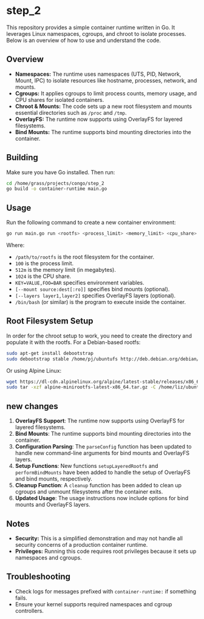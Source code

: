 # step_2

This repository provides a simple container runtime written in Go. It leverages Linux namespaces, cgroups, and chroot to isolate processes. Below is an overview of how to use and understand the code.

## Overview

- **Namespaces:** The runtime uses namespaces (UTS, PID, Network, Mount, IPC) to isolate resources like hostname, processes, network, and mounts.
- **Cgroups:** It applies cgroups to limit process counts, memory usage, and CPU shares for isolated containers.
- **Chroot & Mounts:** The code sets up a new root filesystem and mounts essential directories such as `/proc` and `/tmp`.
- **OverlayFS:** The runtime now supports using OverlayFS for layered filesystems.
- **Bind Mounts:** The runtime supports bind mounting directories into the container.

## Building

Make sure you have Go installed. Then run:

```bash
cd /home/grass/projects/congo/step_2
go build -o container-runtime main.go
```

## Usage

Run the following command to create a new container environment:

```bash
go run main.go run <rootfs> <process_limit> <memory_limit> <cpu_share> <env_vars> [--mount source:dest[:ro]] [--layers layer1,layer2] -- <cmd> <args>
```
Where:
- `/path/to/rootfs` is the root filesystem for the container.
- `100` is the process limit.
- `512m` is the memory limit (in megabytes).
- `1024` is the CPU share.
- `KEY=VALUE,FOO=BAR` specifies environment variables.
- `[--mount source:dest[:ro]]` specifies bind mounts (optional).
- `[--layers layer1,layer2]` specifies OverlayFS layers (optional).
- `/bin/bash` (or similar) is the program to execute inside the container.

## Root Filesystem Setup

In order for the chroot setup to work, you need to create the directory and populate it with the rootfs. For a Debian-based rootfs:

```bash
sudo apt-get install debootstrap
sudo debootstrap stable /home/pj/ubuntufs http://deb.debian.org/debian/
```

Or using Alpine Linux:

```bash
wget https://dl-cdn.alpinelinux.org/alpine/latest-stable/releases/x86_64/alpine-minirootfs-latest-x86_64.tar.gz
sudo tar -xzf alpine-minirootfs-latest-x86_64.tar.gz -C /home/liz/ubuntufs
```

## new changes

1. **OverlayFS Support**: The runtime now supports using OverlayFS for layered filesystems.
2. **Bind Mounts**: The runtime supports bind mounting directories into the container.
3. **Configuration Parsing**: The `parseConfig` function has been updated to handle new command-line arguments for bind mounts and OverlayFS layers.
4. **Setup Functions**: New functions `setupLayeredRootfs` and `performBindMounts` have been added to handle the setup of OverlayFS and bind mounts, respectively.
5. **Cleanup Function**: A `cleanup` function has been added to clean up cgroups and unmount filesystems after the container exits.
6. **Updated Usage**: The usage instructions now include options for bind mounts and OverlayFS layers.

## Notes

- **Security:** This is a simplified demonstration and may not handle all security concerns of a production container runtime.
- **Privileges:** Running this code requires root privileges because it sets up namespaces and cgroups.

## Troubleshooting

- Check logs for messages prefixed with `container-runtime:` if something fails.
- Ensure your kernel supports required namespaces and cgroup controllers.